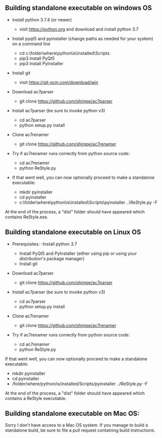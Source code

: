 Building standalone executable on windows OS
--------------------------------------------
- Install python 3.7.4 (or newer)
  - visit https://python.org and download and install python 3.7

- Install pyqt5 and pyinstaller (change paths as needed for your system) on a command line
  - cd c:\folder\where\python\is\installed\Scripts
  - pip3 install PyQt5
  - pip3 install PyInstaller

- Install git
  - visit https://git-scm.com/download/win

- Download ac7parser
  - git clone https://github.com/shimpe/ac7parser

- Install ac7parser (be sure to invoke python v3)
  - cd ac7parser
  - python setup.py install

- Clone ac7renamer
  - git clone https://github.com/shimpe/ac7renamer

- Try if ac7renamer runs correctly from python source code:
  - cd ac7renamer
  - python ReStyle.py

- If that went well, you can now optionally proceed to make a standalone executable:
  - mkdir pyinstaller
  - cd pyinstaller
  - c:\folder\where\python\is\installed\Scripts\pyinstaller ..\ReStyle.py -F

At the end of the process, a "dist" folder should have appeared which contains ReStyle.exe.

Building standalone executable on Linux OS
------------------------------------------
- Prerequisites:
  -Install python 3.7
  - Install PyQt5 and PyInstaller (either using pip or using your distribution's package manager)
  - Install git

- Download ac7parser
  - git clone https://github.com/shimpe/ac7parser

- Install ac7parser (be sure to invoke python v3)
  - cd ac7parser
  - python setup.py install

- Clone ac7renamer
  - git clone https://github.com/shimpe/ac7renamer

- Try if ac7renamer runs correctly from python source code:
  - cd ac7renamer
  - python ReStyle.py

If that went well, you can now optionally proceed to make a standalone executable:
  - mkdir pyinstaller
  - cd pyinstaller
  - /folder/where/python/is/installed/Scripts/pyinstaller ../ReStyle.py -F

At the end of the process, a "dist" folder should have appeared which contains a ReStyle executable.

Building standalone executable on Mac OS:
-----------------------------------------
Sorry I don't have access to a Mac OS system. If you manage to build a standalone build, 
be sure to file a pull request containing build instructions.
